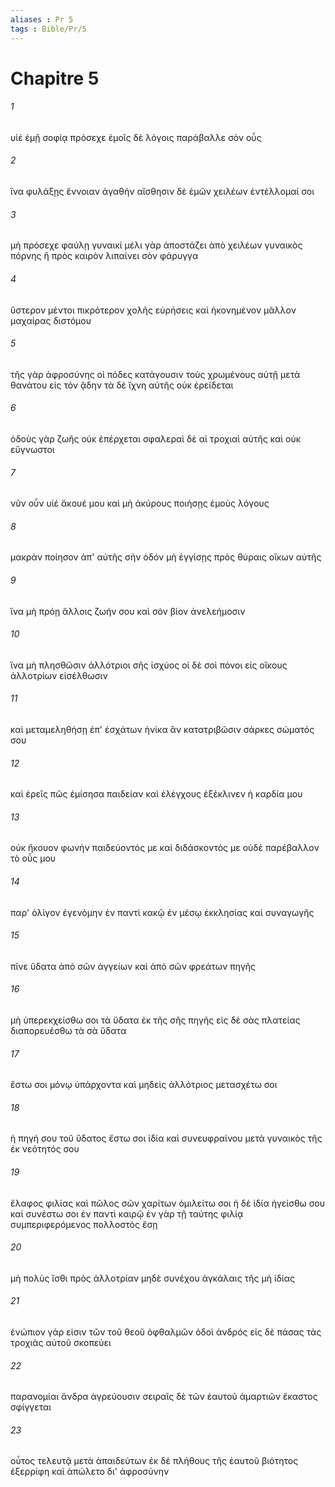 ```yaml
---
aliases : Pr 5
tags : Bible/Pr/5
---
```


# Chapitre 5

###### 1
υἱέ ἐμῇ σοφίᾳ πρόσεχε ἐμοῖς δὲ λόγοις παράβαλλε σὸν οὖς
###### 2
ἵνα φυλάξῃς ἔννοιαν ἀγαθήν αἴσθησιν δὲ ἐμῶν χειλέων ἐντέλλομαί σοι
###### 3
μὴ πρόσεχε φαύλῃ γυναικί μέλι γὰρ ἀποστάζει ἀπὸ χειλέων γυναικὸς πόρνης ἣ πρὸς καιρὸν λιπαίνει σὸν φάρυγγα
###### 4
ὕστερον μέντοι πικρότερον χολῆς εὑρήσεις καὶ ἠκονημένον μᾶλλον μαχαίρας διστόμου
###### 5
τῆς γὰρ ἀφροσύνης οἱ πόδες κατάγουσιν τοὺς χρωμένους αὐτῇ μετὰ θανάτου εἰς τὸν ᾅδην τὰ δὲ ἴχνη αὐτῆς οὐκ ἐρείδεται
###### 6
ὁδοὺς γὰρ ζωῆς οὐκ ἐπέρχεται σφαλεραὶ δὲ αἱ τροχιαὶ αὐτῆς καὶ οὐκ εὔγνωστοι
###### 7
νῦν οὖν υἱέ ἄκουέ μου καὶ μὴ ἀκύρους ποιήσῃς ἐμοὺς λόγους
###### 8
μακρὰν ποίησον ἀπ' αὐτῆς σὴν ὁδόν μὴ ἐγγίσῃς πρὸς θύραις οἴκων αὐτῆς
###### 9
ἵνα μὴ πρόῃ ἄλλοις ζωήν σου καὶ σὸν βίον ἀνελεήμοσιν
###### 10
ἵνα μὴ πλησθῶσιν ἀλλότριοι σῆς ἰσχύος οἱ δὲ σοὶ πόνοι εἰς οἴκους ἀλλοτρίων εἰσέλθωσιν
###### 11
καὶ μεταμεληθήσῃ ἐπ' ἐσχάτων ἡνίκα ἂν κατατριβῶσιν σάρκες σώματός σου
###### 12
καὶ ἐρεῖς πῶς ἐμίσησα παιδείαν καὶ ἐλέγχους ἐξέκλινεν ἡ καρδία μου
###### 13
οὐκ ἤκουον φωνὴν παιδεύοντός με καὶ διδάσκοντός με οὐδὲ παρέβαλλον τὸ οὖς μου
###### 14
παρ' ὀλίγον ἐγενόμην ἐν παντὶ κακῷ ἐν μέσῳ ἐκκλησίας καὶ συναγωγῆς
###### 15
πῖνε ὕδατα ἀπὸ σῶν ἀγγείων καὶ ἀπὸ σῶν φρεάτων πηγῆς
###### 16
μὴ ὑπερεκχείσθω σοι τὰ ὕδατα ἐκ τῆς σῆς πηγῆς εἰς δὲ σὰς πλατείας διαπορευέσθω τὰ σὰ ὕδατα
###### 17
ἔστω σοι μόνῳ ὑπάρχοντα καὶ μηδεὶς ἀλλότριος μετασχέτω σοι
###### 18
ἡ πηγή σου τοῦ ὕδατος ἔστω σοι ἰδία καὶ συνευφραίνου μετὰ γυναικὸς τῆς ἐκ νεότητός σου
###### 19
ἔλαφος φιλίας καὶ πῶλος σῶν χαρίτων ὁμιλείτω σοι ἡ δὲ ἰδία ἡγείσθω σου καὶ συνέστω σοι ἐν παντὶ καιρῷ ἐν γὰρ τῇ ταύτης φιλίᾳ συμπεριφερόμενος πολλοστὸς ἔσῃ
###### 20
μὴ πολὺς ἴσθι πρὸς ἀλλοτρίαν μηδὲ συνέχου ἀγκάλαις τῆς μὴ ἰδίας
###### 21
ἐνώπιον γάρ εἰσιν τῶν τοῦ θεοῦ ὀφθαλμῶν ὁδοὶ ἀνδρός εἰς δὲ πάσας τὰς τροχιὰς αὐτοῦ σκοπεύει
###### 22
παρανομίαι ἄνδρα ἀγρεύουσιν σειραῖς δὲ τῶν ἑαυτοῦ ἁμαρτιῶν ἕκαστος σφίγγεται
###### 23
οὗτος τελευτᾷ μετὰ ἀπαιδεύτων ἐκ δὲ πλήθους τῆς ἑαυτοῦ βιότητος ἐξερρίφη καὶ ἀπώλετο δι' ἀφροσύνην
